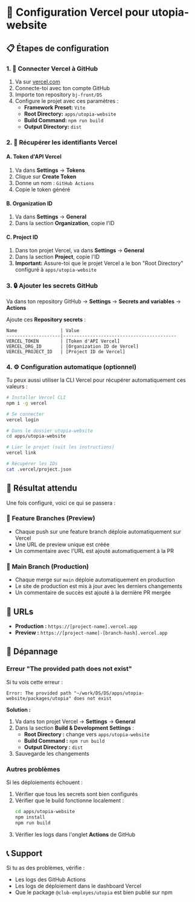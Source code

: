 # 🚀 Configuration Vercel pour utopia-website

## 📋 Étapes de configuration

### 1. 🔗 Connecter Vercel à GitHub

1. Va sur [vercel.com](https://vercel.com)
2. Connecte-toi avec ton compte GitHub
3. Importe ton repository `bj-front/DS`
4. Configure le projet avec ces paramètres :
   - **Framework Preset:** `Vite`
   - **Root Directory:** `apps/utopia-website`
   - **Build Command:** `npm run build`
   - **Output Directory:** `dist`

### 2. 🔑 Récupérer les identifiants Vercel

#### A. Token d'API Vercel
1. Va dans **Settings** → **Tokens**
2. Clique sur **Create Token**
3. Donne un nom : `GitHub Actions`
4. Copie le token généré

#### B. Organization ID
1. Va dans **Settings** → **General**
2. Dans la section **Organization**, copie l'ID

#### C. Project ID  
1. Dans ton projet Vercel, va dans **Settings** → **General**
2. Dans la section **Project**, copie l'ID
3. **Important:** Assure-toi que le projet Vercel a le bon "Root Directory" configuré à `apps/utopia-website`

### 3. 🔒 Ajouter les secrets GitHub

Va dans ton repository GitHub → **Settings** → **Secrets and variables** → **Actions**

Ajoute ces **Repository secrets** :

```
Name                | Value
--------------------|------------------------------------------
VERCEL_TOKEN        | [Token d'API Vercel]
VERCEL_ORG_ID       | [Organization ID de Vercel]
VERCEL_PROJECT_ID   | [Project ID de Vercel]
```

### 4. ⚙️ Configuration automatique (optionnel)

Tu peux aussi utiliser la CLI Vercel pour récupérer automatiquement ces valeurs :

```bash
# Installer Vercel CLI
npm i -g vercel

# Se connecter
vercel login

# Dans le dossier utopia-website
cd apps/utopia-website

# Lier le projet (suit les instructions)
vercel link

# Récupérer les IDs
cat .vercel/project.json
```

## 🎯 Résultat attendu

Une fois configuré, voici ce qui se passera :

### 📱 **Feature Branches (Preview)**
- Chaque push sur une feature branch déploie automatiquement sur Vercel
- Une URL de preview unique est créée
- Un commentaire avec l'URL est ajouté automatiquement à la PR

### 🌟 **Main Branch (Production)**  
- Chaque merge sur `main` déploie automatiquement en production
- Le site de production est mis à jour avec les derniers changements
- Un commentaire de succès est ajouté à la dernière PR mergée

## 🔗 URLs

- **Production :** `https://[project-name].vercel.app`
- **Preview :** `https://[project-name]-[branch-hash].vercel.app`

## 🚨 Dépannage

### Erreur "The provided path does not exist"

Si tu vois cette erreur :
```
Error: The provided path "~/work/DS/DS/apps/utopia-website/packages/utopia" does not exist
```

**Solution :**
1. Va dans ton projet Vercel → **Settings** → **General**
2. Dans la section **Build & Development Settings** :
   - **Root Directory :** change vers `apps/utopia-website`
   - **Build Command :** `npm run build`
   - **Output Directory :** `dist`
3. Sauvegarde les changements

### Autres problèmes

Si les déploiements échouent :

1. Vérifier que tous les secrets sont bien configurés
2. Vérifier que le build fonctionne localement :
   ```bash
   cd apps/utopia-website
   npm install
   npm run build
   ```
3. Vérifier les logs dans l'onglet **Actions** de GitHub

## 📞 Support

Si tu as des problèmes, vérifie :
- Les logs des GitHub Actions
- Les logs de déploiement dans le dashboard Vercel
- Que le package `@club-employes/utopia` est bien publié sur npm